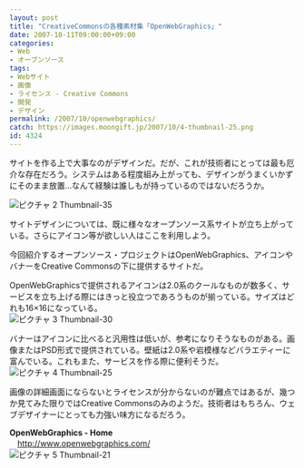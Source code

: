 ```yaml
---
layout: post
title: "CreativeCommonsの各種素材集「OpenWebGraphics」"
date: 2007-10-11T09:00:00+09:00
categories:
- Web
- オープンソース
tags: 
- Webサイト
- 画像
- ライセンス - Creative Commons
- 開発
- デザイン
permalink: /2007/10/openwebgraphics/
catch: https://images.moongift.jp/2007/10/4-thumbnail-25.png
id: 4324
---
```

サイトを作る上で大事なのがデザインだ。だが、これが技術者にとっては最も厄介な存在だろう。システムはある程度組み上がっても、デザインがうまくいかずにそのまま放置…なんて経験は誰しもが持っているのではないだろうか。   
  
 ![ピクチャ 2 Thumbnail-35](https://images.moongift.jp/2007/10/2-thumbnail-35.png)  
  
サイトデザインについては、既に様々なオープンソース系サイトが立ち上がっている。さらにアイコン等が欲しい人はここを利用しよう。   
  
今回紹介するオープンソース・プロジェクトはOpenWebGraphics、アイコンやバナーをCreative Commonsの下に提供するサイトだ。   
<!--more-->  
OpenWebGraphicsで提供されるアイコンは2.0系のクールなものが数多く、サービスを立ち上げる際にはきっと役立つであろうものが揃っている。サイズはどれも16×16になっている。   
 ![ピクチャ 3 Thumbnail-30](https://images.moongift.jp/2007/10/3-thumbnail-30.png)  
  
バナーはアイコンに比べると汎用性は低いが、参考になりそうなものがある。画像またはPSD形式で提供されている。壁紙は2.0系や岩模様などバラエティーに富んでいる。これもまた、サービスを作る際に便利そうだ。   
 ![ピクチャ 4 Thumbnail-25](https://images.moongift.jp/2007/10/4-thumbnail-25.png)  
  
画像の詳細画面にならないとライセンスが分からないのが難点ではあるが、幾つか見てみた限りではCreative Commonsのみのようだ。技術者はもちろん、ウェブデザイナーにとっても力強い味方になるだろう。   
  
**OpenWebGraphics - Home**   
　[http://www.openwebgraphics.com/   
](http://www.openwebgraphics.com/) ![ピクチャ 5 Thumbnail-21](https://images.moongift.jp/2007/10/5-thumbnail-21.png)

